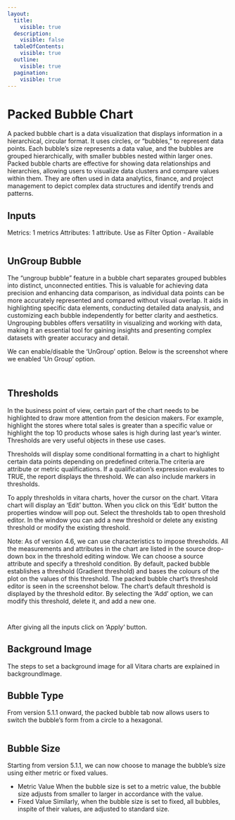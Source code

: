 ```yaml
---
layout:
  title:
    visible: true
  description:
    visible: false
  tableOfContents:
    visible: true
  outline:
    visible: true
  pagination:
    visible: true
---
```


# Packed Bubble Chart

A packed bubble chart is a data visualization that displays information in a hierarchical, circular format. It uses circles, or “bubbles,” to represent data points. Each bubble’s size represents a data value, and the bubbles are grouped hierarchically, with smaller bubbles nested within larger ones. Packed bubble charts are effective for showing data relationships and hierarchies, allowing users to visualize data clusters and compare values within them. They are often used in data analytics, finance, and project management to depict complex data structures and identify trends and patterns.

## Inputs <a href="#inputs" id="inputs"></a>

Metrics: 1 metrics Attributes: 1 attribute. Use as Filter Option - Available

<figure><img src="../.gitbook/assets/PB1.png" alt=""><figcaption></figcaption></figure>

## UnGroup Bubble <a href="#ungroup-bubble" id="ungroup-bubble"></a>

The “ungroup bubble” feature in a bubble chart separates grouped bubbles into distinct, unconnected entities. This is valuable for achieving data precision and enhancing data comparison, as individual data points can be more accurately represented and compared without visual overlap. It aids in highlighting specific data elements, conducting detailed data analysis, and customizing each bubble independently for better clarity and aesthetics. Ungrouping bubbles offers versatility in visualizing and working with data, making it an essential tool for gaining insights and presenting complex datasets with greater accuracy and detail.

We can enable/disable the ‘UnGroup’ option. Below is the screenshot where we enabled ‘Un Group’ option.

<figure><img src="../.gitbook/assets/PB3.png" alt=""><figcaption></figcaption></figure>

<figure><img src="../.gitbook/assets/PB2.png" alt=""><figcaption></figcaption></figure>

## Thresholds <a href="#thresholds" id="thresholds"></a>

In the business point of view, certain part of the chart needs to be highlighted to draw more attention from the desicion makers. For example, highlight the stores where total sales is greater than a specific value or highlight the top 10 products whose sales is high during last year’s winter. Thresholds are very useful objects in these use cases.

Thresholds will display some conditional formatting in a chart to highlight certain data points depending on predefined criteria.The criteria are attribute or metric qualifications. If a qualification’s expression evaluates to TRUE, the report displays the threshold. We can also include markers in thresholds.

To apply thresholds in vitara charts, hover the cursor on the chart. Vitara chart will display an ‘Edit’ button. When you click on this ‘Edit’ button the properties window will pop out. Select the thresholds tab to open threshold editor. In the window you can add a new threshold or delete any existing threshold or modify the existing threshold.

Note: As of version 4.6, we can use characteristics to impose thresholds. All the measurements and attributes in the chart are listed in the source drop-down box in the threshold editing window. We can choose a source attribute and specify a threshold condition. By default, packed bubble establishes a threshold (Gradient threshold) and bases the colours of the plot on the values of this threshold. The packed bubble chart’s threshold editor is seen in the screenshot below. The chart’s default threshold is displayed by the threshold editor. By selecting the ‘Add’ option, we can modify this threshold, delete it, and add a new one.

<figure><img src="../.gitbook/assets/image520.png" alt=""><figcaption></figcaption></figure>

<figure><img src="../.gitbook/assets/image521.png" alt=""><figcaption></figcaption></figure>

After giving all the inputs click on ‘Apply’ button.

## Background Image <a href="#background-image" id="background-image"></a>

The steps to set a background image for all Vitara charts are explained in backgroundImage.

## Bubble Type <a href="#bubble-type" id="bubble-type"></a>

From version 5.1.1 onward, the packed bubble tab now allows users to switch the bubble’s form from a circle to a hexagonal.

<figure><img src="../.gitbook/assets/PackedBubble1.png" alt=""><figcaption></figcaption></figure>

## **Bubble Size**

Starting from version 5.1.1, we can now choose to manage the bubble’s size using either metric or fixed values.

* Metric Value When the bubble size is set to a metric value, the bubble size adjusts from smaller to larger in accordance with the value.
* Fixed Value Similarly, when the bubble size is set to fixed, all bubbles, inspite of their values, are adjusted to standard size.

<figure><img src="../.gitbook/assets/BubbleSize1.png" alt=""><figcaption></figcaption></figure>

<figure><img src="../.gitbook/assets/BubbleSize2.png" alt=""><figcaption></figcaption></figure>

